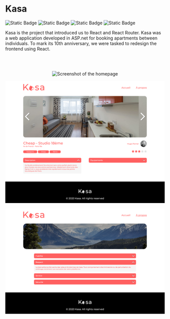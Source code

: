 # Kasa

<div>
<img alt="Static Badge" src="https://img.shields.io/badge/HTML%205-orange">
<img alt="Static Badge" src="https://img.shields.io/badge/Sass-pink">
<img alt="Static Badge" src="https://img.shields.io/badge/React-blue">
<img alt="Static Badge" src="https://img.shields.io/badge/React%20Router%20-red">
</div>

Kasa is the project that introduced us to React and React Router. 
Kasa was a web application developed in ASP.net for booking apartments between individuals. 
To mark its 10th anniversary, we were tasked to redesign the frontend using React.

<br/><br/>

<p align="center">
  <img src="public/README/Screenshot-homepage.png" alt="Screenshot of the homepage" width="600"/>
</p>

<p align="center">
  <img src="public/README/Screenshot-flat.png" alt="Screenshot of a apartment page" width="600"/>
</p>

<p align="center">
  <img src="public/README/Screenshot-about.png" alt="Screenshot of the 'about' page'" width="600"/>
</p>
